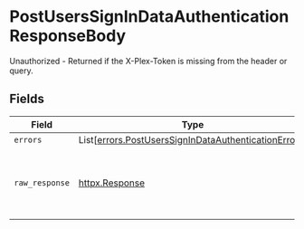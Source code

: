 # PostUsersSignInDataAuthenticationResponseBody

Unauthorized - Returned if the X-Plex-Token is missing from the header or query.


## Fields

| Field                                                                                                                  | Type                                                                                                                   | Required                                                                                                               | Description                                                                                                            |
| ---------------------------------------------------------------------------------------------------------------------- | ---------------------------------------------------------------------------------------------------------------------- | ---------------------------------------------------------------------------------------------------------------------- | ---------------------------------------------------------------------------------------------------------------------- |
| `errors`                                                                                                               | List[[errors.PostUsersSignInDataAuthenticationErrors](../../models/errors/postuserssignindataauthenticationerrors.md)] | :heavy_minus_sign:                                                                                                     | N/A                                                                                                                    |
| `raw_response`                                                                                                         | [httpx.Response](https://www.python-httpx.org/api/#response)                                                           | :heavy_minus_sign:                                                                                                     | Raw HTTP response; suitable for custom response parsing                                                                |